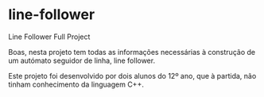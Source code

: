 # line-follower
Line Follower Full Project

Boas, nesta projeto tem todas as informações necessárias à construção de um autómato seguidor de linha, line follower.

Este projeto foi desenvolvido por dois alunos do 12º ano, que à partida, não tinham conhecimento da linguagem C++.
